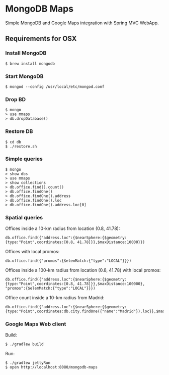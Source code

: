 MongoDB Maps
============

Simple MongoDB and Google Maps integration with Spring MVC WebApp.

Requirements for OSX
--------------------

### Install MongoDB

    $ brew install mongodb

### Start MongoDB

    $ mongod --config /usr/local/etc/mongod.conf

### Drop BD

    $ mongo
    > use mmaps
    > db.dropDatabase()

### Restore DB

    $ cd db
    $ ./restore.sh

### Simple queries

    $ mongo
    > show dbs
    > use mmaps
    > show collections
    > db.office.find().count()
    > db.office.findOne()
    > db.office.findOne().address
    > db.office.findOne().loc
    > db.office.findOne().address.loc[0]

### Spatial queries

Offices inside a 10-km radius from location (0.8, 41.78):

    db.office.find({"address.loc":{$nearSphere:{$geometry:{type:"Point",coordinates:[0.8, 41.78]}},$maxDistance:10000}})
	
Offices with local promos:

    db.office.find({"promos":{$elemMatch:{"type":"LOCAL"}}})
	
Offices inside a 100-km radius from location (0.8, 41.78) with local promos:

    db.office.find({"address.loc":{$nearSphere:{$geometry:{type:"Point",coordinates:[0.8, 41.78]}},$maxDistance:100000}, "promos":{$elemMatch:{"type":"LOCAL"}}})
	
Office count inside a 10-km radius from Madrid:	

    db.office.find({"address.loc":{$nearSphere:{$geometry:{type:"Point",coordinates:db.city.findOne({"name":"Madrid"}).loc}},$maxDistance:10000}}).count()

### Google Maps Web client

Build:

    $ ./gradlew build

Run:

    $ ./gradlew jettyRun
    $ open http://localhost:8080/mongodb-maps
 
